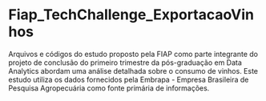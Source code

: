 # Fiap_TechChallenge_ExportacaoVinhos
Arquivos e códigos do estudo proposto pela FIAP como parte integrante do projeto de conclusão do primeiro trimestre da pós-graduação em Data Analytics abordam uma análise detalhada sobre o consumo de vinhos. Este estudo utiliza os dados fornecidos pela Embrapa - Empresa Brasileira de Pesquisa Agropecuária como fonte primária de informações.
